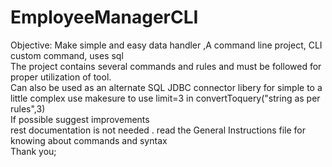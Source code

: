 # EmployeeManagerCLI
Objective: Make simple and easy data handler ,A command line project, CLI custom command, uses sql 
<br>
The project contains several commands and rules and must be followed for proper utilization of tool.
<br>
Can also be used as an alternate SQL JDBC connector libery for simple to a little complex use makesure to use limit=3 in convertToquery("string as per rules",3)<br>
If possible suggest improvements<br> rest documentation is not needed . read the General Instructions file for knowing about commands and syntax<br>Thank you;
